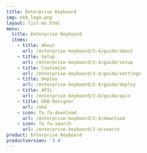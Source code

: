 ```yaml
---
title: Enterprise Keyboard
img: ekb_logo.png
layout: list-mx.html
menu:
  title: Enterprise Keyboard
  items:
    - title: About
      url: /enterprise-keyboard/3-4/guide/about
    - title: Setup
      url: /enterprise-keyboard/3-4/guide/setup
    - title: Customize
      url: /enterprise-keyboard/3-4/guide/settings
    - title: Deploy
      url: /enterprise-keyboard/3-4/guide/deploy
    - title: APIs
      url: /enterprise-keyboard/3-4/guide/apis
    - title: EKB Designer
      url: /ekd
    - icon: fa fa-download
      url: /enterprise-keyboard/3-4/download
    - icon: fa fa-search
      url: /enterprise-keyboard/3-4/search
product: Enterprise Keyboard
productversion: '3.4'
---
```

